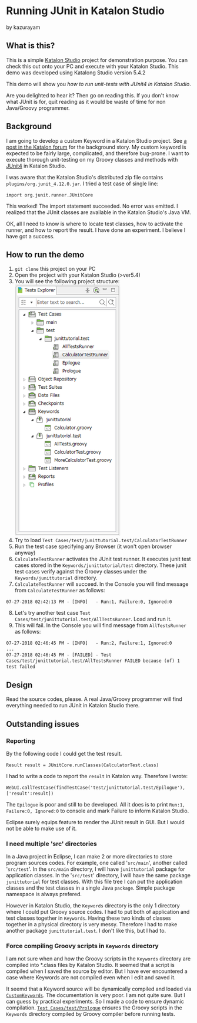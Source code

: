 Running JUnit in Katalon Studio
====

by kazurayam

## What is this?

This is a simple [Katalon Studio](https://www.katalon.com/) project for demonstration purpose. You can check this out onto your PC and execute with your Katalon Studio. This demo was developed using Katalong Studio version 5.4.2

This demo will show you *how to run unit-tests with JUnit4 in Katalon Studio*.

Are you delighted to hear it? Then go on reading this. If you don't know what JUnit is for, quit reading as it would be waste of time for non Java/Groovy programmer.

## Background

I am going to develop a custom Keyword in a Katalon Studio project. See [a post in the Katalon forum](https://forum.katalon.com/discussion/comment/19738) for the background story. My custom keyword is expected to be fairly large, complicated, and therefore bug-prone. I want to execute thorough unit-testing on my Groovy classes and methods with [JUnit4](https://junit.org/junit4/) in Katalon Studio.

I was aware that the Katalon Studio's distributed zip file contains `plugins/org.junit_4.12.0.jar`. I tried a test case of single line:
```
import org.junit.runner.JUnitCore
```
This worked! The import statement succeeded. No error was emitted. I realized that the JUnit classes are available in the Katalon Studio's Java VM.

OK, all I need to know is where to locate test classes, how to activate the runner, and how to report the result. I have done an experiment. I believe I have got a success.

## How to run the demo

1. `git clone` this project on your PC
2. Open the project with your Katalon Studio (>ver5.4)
3. You will see the following project structure: ![TestsExplorer](https://github.com/kazurayam/RunningJUnitInKatalonStudio/blob/master/docs/TestsExplorer.PNG)
4. Try to load `Test Cases/test/junittutorial.test/CalculatorTestRunner`
5. Run the test case specifying any Browser (it won't open browser anyway)
6. `CalculateTestRunner` activates the JUnit test runner. It executes junit test cases stored in the `Keywords/junittutorial/test` directory. These junit test cases verify against the Groovy classes under the `Keywords/junittutorial` directory.
7. `CalculateTestRunner` will succeed. In the Console you will find message from `CalculateTestRunner` as follows:
```
07-27-2018 02:42:13 PM - [INFO]   - Run:1, Failure:0, Ignored:0
```
8. Let's try another test case `Test Cases/test/junittutorial.test/AllTestsRunner`. Load and run it.
9. This will fail. In the Console you will find message from `AllTestsRunner` as follows:
```
07-27-2018 02:46:45 PM - [INFO]   - Run:2, Failure:1, Ignored:0
...
07-27-2018 02:46:45 PM - [FAILED] - Test Cases/test/junittutorial.test/AllTestsRunner FAILED because (of) 1 test failed
```

## Design

Read the source codes, please. A real Java/Groovy programmer will find everything needed to run JUnit in Katalon Studio there.

## Outstanding issues

### Reporting
By the following code I could get the test result.
```
Result result = JUnitCore.runClasses(CalculatorTest.class)
```
I had to write a code to report the `result` in Katalon way. Therefore I wrote:
```
WebUI.callTestCase(findTestCase('test/junittutorial.test/Epilogue'), ['result':result])
```
The `Epilogue` is poor and still to be developed. All it does is to print `Run:1, Failure:0, Ignored:0` to console and mark Failure to inform Katalon Studio.

Eclipse surely equips feature to render the JUnit result in GUI. But I would not be able to make use of it.

### I need multiple 'src' directories

In a Java project in Eclipse, I can make 2 or more directories to store program sources codes. For example, one called '`src/main`', another called '`src/test`'. In the `src/main` directory, I will have `junittutorial` package for application classes. In the '`src/test`' directory, I will have the same package `junittutorial` for test classes. With this file tree I can put the application classes and the test classes in a single Java `package`. Simple package namespace is always prefered.

However in Katalon Studio, the `Keywords` directory is the only 1 directory where I could put Groovy source codes. I had to put both of application and test classes together in `Keywords`. Having these two kinds of classes together in a physical directory is very messy. Therefore I had to make another package `junittutorial.test`. I don't like this, but I had to.

### Force compiling Groovy scripts in `Keywords` directory

I am not sure when and how the Groovy scripts in the `Keywords` directory are compiled into \*.class files by Katalon Studio. It seemed that a script is compiled when I saved the source by editor. But I have ever encountered a case where Keywords are not compiled even when I edit and saved it.

It seemd that a Keyword source will be dynamically compiled and loaded via [`CustomKeywords`](https://docs.katalon.com/display/KD/Custom+Keywords). The documentation is very poor. I am not quite sure. But I can guess by practical experiments. So I made a code to ensure dynamic compilation.
[`Test Cases/test/Prologue`](https://github.com/kazurayam/RunningJUnitInKatalonStudio/blob/master/Scripts/test/Prologue/Script1532666027229.groovy) ensures the Groovy scripts in the `Keywords` directory compiled by Groovy compiler before running tests.
